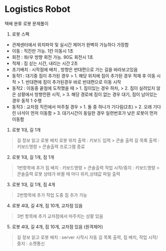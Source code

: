 # Logistics Robot
택배 분류 로봇 문제풀이

1. 로봇 스펙
 * 관제센터에서 위치파악 및 실시간 제어가 완벽히 가능하다 가정함
 * 이동 : 직진만 가능. 1칸 이동시 1초
 * 회전 : 좌/우 방향 회전 가능. 90도 회전시 1초
 * 적재 : 짐 싣는 시간, 내리는 시간 2초
 * 초기배치 : 시작점에 배치 , 방향은 반대편으로 가는 길을 바라보고있음
 * 동작1 : 대기중 짐이 추가된 경우
		> 1. 해당 위치에 짐이 추가된 경우 적재 후 이동 시작
		> 1. 반대편에 짐이 추가된경우 바로 반대편으로 이동 시작
 * 동작2 : 이동중 끝점에 도착했을 때 
		> 1. 짐이있는 경우 하차, 
		> 2. 짐이 실려있지 않은 상황에서 방향전환 시작, 
		> 3. 해당 경로에 짐이 없는 경우 대기, 짐이 남아있는 경우 동작 1 수행
 * 동작3 : 교차점 직전에서 마주칠 경우
        > 1. 둘 중 하나가 기다림(2초)
		> 2. 오래 기다린 녀석이 먼저 이동함
		> 3. 대기시간이 동일한 경우 일련번호가 낮은 로봇이 먼저 이동함
		
1. 로봇 1대, 길 1개
 > 길 정보 읽고 로봇 배치 
 > 로봇 위치 출력 : 키보드 입력 > 콘솔 출력
 > 길 목록 출력 : 키보드명령 > 콘솔출력
 > 프로그램 종료
 
2. 로봇 1대, 길 1개, 짐 1개
 > 1번항목에 추가
 > 짐 배치 : 키보드명령 > 콘솔출력
 > 작업 시작/중지 : 키보드명령 > 콘솔출력
 > 로봇 상태가 바뀔 때 마다 위치,상태값 파일 출력

3. 로봇 1대, 길 1개, 짐 4개 
 > 2번항목에 추가
 > 작업 도중 짐 추가 가능
 
4. 로봇 4대, 길 4개, 짐 10개, 교차점 있음 
 > 3번 항목에 추가
 > 교차점에서 마주치는 상황 있음
 
5. 로봇 4대, 길 4개, 짐 10개, 교차점 있음 (원격제어)
 > 길 정보 읽고 로봇 배치 : server 시작시 자동
 > 길 목록 출력, 짐 배치, 작업 시작/중지 : 소켓통신
 